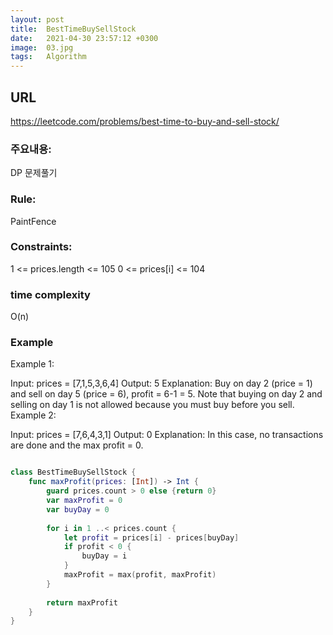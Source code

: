 ```yaml
---
layout: post
title:  BestTimeBuySellStock
date:   2021-04-30 23:57:12 +0300
image:  03.jpg
tags:   Algorithm
---
```


## URL
https://leetcode.com/problems/best-time-to-buy-and-sell-stock/

### 주요내용: 
DP 문제풀기

### Rule:
PaintFence

### Constraints:
1 <= prices.length <= 105
0 <= prices[i] <= 104

### time complexity
O(n)

### Example
Example 1:

Input: prices = [7,1,5,3,6,4]
Output: 5
Explanation: Buy on day 2 (price = 1) and sell on day 5 (price = 6), profit = 6-1 = 5.
Note that buying on day 2 and selling on day 1 is not allowed because you must buy before you sell.
Example 2:

Input: prices = [7,6,4,3,1]
Output: 0
Explanation: In this case, no transactions are done and the max profit = 0.
```swift

class BestTimeBuySellStock {
    func maxProfit(prices: [Int]) -> Int {
        guard prices.count > 0 else {return 0}
        var maxProfit = 0
        var buyDay = 0
        
        for i in 1 ..< prices.count {
            let profit = prices[i] - prices[buyDay]
            if profit < 0 {
                buyDay = i
            }
            maxProfit = max(profit, maxProfit)
        }
        
        return maxProfit
    }
}
```
